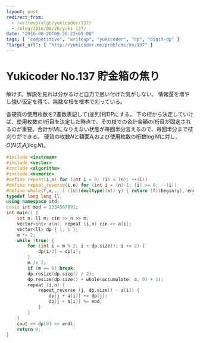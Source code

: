 ```yaml
---
layout: post
redirect_from:
  - /writeup/algo/yukicoder/137/
  - /blog/2016/08/26/yuki-137/
date: "2016-08-26T00:36:22+09:00"
tags: [ "competitive", "writeup", "yukicoder", "dp", "digit-dp" ]
"target_url": [ "http://yukicoder.me/problems/no/137" ]
---
```


# Yukicoder No.137 貯金箱の焦り

解けず。解説を見れば分かるけど自力で思い付けた気がしない。
情報量を増やし強い仮定を得て、無駄な枝を根本で刈っている。

各硬貨の使用枚数を$2$進数表記して(並列)桁DPにする。
下の桁から決定していけば、使用枚数の$i$桁目を決定した時点で、その枝での合計金額の$i$桁目が固定されるのが重要。合計が$M$になりえない状態が毎回半分言えるので、毎回半分まで枝刈りができる。
硬貨の枚数$N$と額面$A_i$および使用枚数の桁数$\log M$に対し、$O(N(\Sigma_i A_i)\log N)$。

``` c++
#include <iostream>
#include <vector>
#include <algorithm>
#include <numeric>
#define repeat(i,n) for (int i = 0; (i) < (n); ++(i))
#define repeat_reverse(i,n) for (int i = (n)-1; (i) >= 0; --(i))
#define whole(f,x,...) ([&](decltype((x)) y) { return (f)(begin(y), end(y), ## __VA_ARGS__); })(x)
typedef long long ll;
using namespace std;
const int mod = 1234567891;
int main() {
    int n; ll m; cin >> n >> m;
    vector<int> a(n); repeat (i,n) cin >> a[i];
    vector<ll> dp { 1, 1 };
    m *= 2;
    while (true) {
        for (int i = m % 2; i < dp.size(); i += 2) {
            dp[i/2] = dp[i];
        }
        m /= 2;
        if (m == 0) break;
        dp.resize(dp.size() / 2);
        dp.resize(dp.size() + whole(accumulate, a, 0) + 1);
        repeat (i,n) {
            repeat_reverse (j, dp.size() - a[i]) {
                dp[j + a[i]] += dp[j];
                dp[j + a[i]] %= mod;
            }
        }
    }
    cout << dp[0] << endl;
    return 0;
}
```
